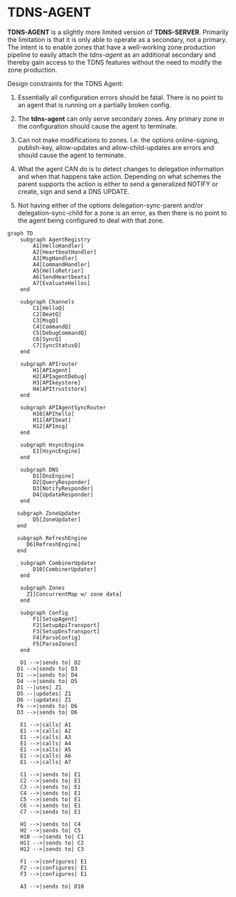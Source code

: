 # TDNS-AGENT

**TDNS-AGENT** is a slightly more limited version of **TDNS-SERVER**.
Primarily the limitation is that it is only able to operate as a
secondary, not a primary. The intent is to enable zones that have a
well-working zone production pipeline to easily attach the
*tdns-agent* as an additional secondary and thereby gain access to the
TDNS features without the need to modify the zone production.

Design constraints for the TDNS Agent:

1. Essentially all configuration errors should be fatal. There is no
   point to an agent that is running on a partially broken config.

2. The **tdns-agent** can only serve secondary zones. Any primary zone in the
   configuration should cause the agent to terminate.

3. Can not make modifications to zones. I.e. the options
   online-signing, publish-key, allow-updates and allow-child-updates are errors and
   should cause the agent to terminate.

4. What the agent CAN do is to detect changes to delegation
   information and when that happens take action. Depending on what
   schemes the parent supports the action is either to send a generalized
   NOTIFY or create, sign and send a DNS UPDATE.

5. Not having either of the options delegation-sync-parent and/or
   delegation-sync-child for a zone is an error, as then there is no
   point to the agent being configured to deal with that zone.

```mermaid
graph TD
    subgraph AgentRegistry
        A1[HelloHandler]
        A2[HeartbeatHandler]
        A3[MsgHandler]
        A4[CommandHandler]
        A5[HelloRetrier]
        A6[SendHeartbeats]
        A7[EvaluateHellos]
    end

    subgraph Channels
        C1[HelloQ]
        C2[BeatQ]
        C3[MsgQ]
        C4[CommandQ]
        C5[DebugCommandQ]
        C6[SyncQ]
        C7[SyncStatusQ]
    end

    subgraph APIrouter
        H1[APIagent]
        H2[APIagentDebug]
        H3[APIkeystore]
        H4[APItruststore]
    end

    subgraph APIAgentSyncRouter
        H10[APIhello]
        H11[APIbeat]
        H12[APImsg]
    end

    subgraph HsyncEngine
        E1[HsyncEngine]
    end

    subgraph DNS
        D1[DnsEngine]
        D2[QueryResponder]
        D3[NotifyResponder]
        D4[UpdateResponder]
    end

   subgraph ZoneUpdater
        D5[ZoneUpdater]
   end

   subgraph RefreshEngine
      D6[RefreshEngine]
   end

    subgraph CombinerUpdater
        D10[CombinerUpdater]
    end

    subgraph Zones
      Z1[ConcurrentMap w/ zone data]
    end

    subgraph Config
        F1[SetupAgent]
        F2[SetupApiTransport]
        F3[SetupDnsTransport]
        F4[ParseConfig]
        F5[ParseZones]
    end

    D1 -->|sends to| D2
   D1 -->|sends to| D3
   D1 -->|sends to| D4
   D4 -->|sends to| D5
   D1 --|uses| Z1
   D5 --|updates| Z1
   D6 --|updates| Z1
   F6 -->|sends to| D6
   D3 -->|sends to| D6

    E1 -->|calls| A1
    E1 -->|calls| A2
    E1 -->|calls| A3
    E1 -->|calls| A4
    E1 -->|calls| A5
    E1 -->|calls| A6
    E1 -->|calls| A7

    C1 -->|sends to| E1
    C2 -->|sends to| E1
    C3 -->|sends to| E1
    C4 -->|sends to| E1
    C5 -->|sends to| E1
    C6 -->|sends to| E1
    C7 -->|sends to| E1

    H1 -->|sends to| C4
    H2 -->|sends to| C5
    H10 -->|sends to| C1
    H11 -->|sends to| C2
    H12 -->|sends to| C3

    F1 -->|configures| E1
    F2 -->|configures| E1
    F3 -->|configures| E1

    A3 -->|sends to| D10

```